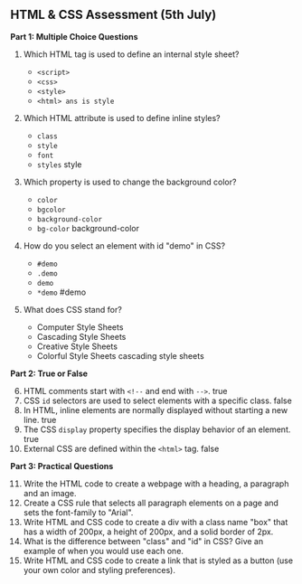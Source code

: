 ## HTML & CSS Assessment (5th July)

**Part 1: Multiple Choice Questions**

1. Which HTML tag is used to define an internal style sheet?
   - `<script>`
   - `<css>`
   - `<style>`
   - `<html>
   ans is style`

2. Which HTML attribute is used to define inline styles?
   - `class`
   - `style`
   - `font`
   - `styles`
   style


3. Which property is used to change the background color?
   - `color`
   - `bgcolor`
   - `background-color`
   - `bg-color`
   background-color

4. How do you select an element with id "demo" in CSS?
   - `#demo`
   - `.demo`
   - `demo`
   - `*demo`
   #demo

5. What does CSS stand for?
   - Computer Style Sheets
   - Cascading Style Sheets
   - Creative Style Sheets
   - Colorful Style Sheets
   cascading style sheets

**Part 2: True or False**

6. HTML comments start with `<!--` and end with `-->`.
true
7. CSS `id` selectors are used to select elements with a specific class.
false
8. In HTML, inline elements are normally displayed without starting a new line.
true
9. The CSS `display` property specifies the display behavior of an element.
true
10. External CSS are defined within the `<html>` tag.
false

**Part 3: Practical Questions**

11. Write the HTML code to create a webpage with a heading, a paragraph and an image.
12. Create a CSS rule that selects all paragraph elements on a page and sets the font-family to "Arial".
13. Write HTML and CSS code to create a div with a class name "box" that has a width of 200px, a height of 200px, and a solid border of 2px.
14. What is the difference between "class" and "id" in CSS? Give an example of when you would use each one.
15. Write HTML and CSS code to create a link that is styled as a button (use your own color and styling preferences).
